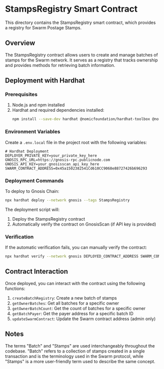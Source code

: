 # StampsRegistry Smart Contract

This directory contains the StampsRegistry smart contract, which provides a registry for Swarm Postage Stamps.

## Overview

The StampsRegistry contract allows users to create and manage batches of stamps for the Swarm network. It serves as a registry that tracks ownership and provides methods for retrieving batch information.

## Deployment with Hardhat

### Prerequisites

1. Node.js and npm installed
2. Hardhat and required dependencies installed:
   ```bash
   npm install --save-dev hardhat @nomicfoundation/hardhat-toolbox @nomicfoundation/hardhat-verify @nomicfoundation/hardhat-ethers hardhat-deploy ethers@^6.0.0 dotenv
   ```

### Environment Variables

Create a `.env.local` file in the project root with the following variables:

```
# Hardhat Deployment
DEPLOYER_PRIVATE_KEY=your_private_key_here
GNOSIS_RPC_URL=https://gnosis-rpc.publicnode.com
GNOSIS_API_KEY=your_gnosisscan_api_key_here
SWARM_CONTRACT_ADDRESS=0x45a1502382541Cd610CC9068e88727426b696293
```

### Deployment Commands

To deploy to Gnosis Chain:

```bash
npx hardhat deploy --network gnosis --tags StampsRegistry
```

The deployment script will:

1. Deploy the StampsRegistry contract
2. Automatically verify the contract on GnosisScan (if API key is provided)

### Verification

If the automatic verification fails, you can manually verify the contract:

```bash
npx hardhat verify --network gnosis DEPLOYED_CONTRACT_ADDRESS SWARM_CONTRACT_ADDRESS
```

## Contract Interaction

Once deployed, you can interact with the contract using the following functions:

1. `createBatchRegistry`: Create a new batch of stamps
2. `getOwnerBatches`: Get all batches for a specific owner
3. `getOwnerBatchCount`: Get the count of batches for a specific owner
4. `getBatchPayer`: Get the payer address for a specific batch ID
5. `updateSwarmContract`: Update the Swarm contract address (admin only)

## Notes

The terms "Batch" and "Stamps" are used interchangeably throughout the codebase. "Batch" refers to a collection of stamps created in a single transaction and is the terminology used in the Swarm protocol, while "Stamps" is a more user-friendly term used to describe the same concept.
